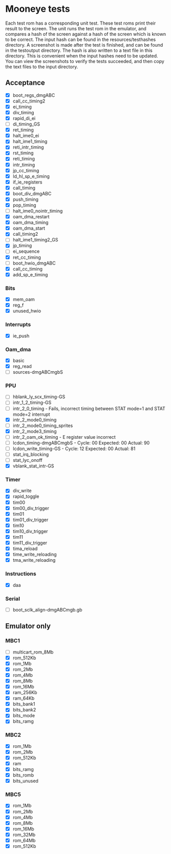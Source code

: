 # Mooneye tests
Each test rom has a corresponding unit test.
These test roms print their result to the screen.
The unit runs the test rom in the emulator, and compares a hash of the screen against
a hash of the screen which is known to be correct.
The input hash can be found in the resources/testhashes directory.
A screenshot is made after the test is finished, and can be found in the testoutput directory.
The hash is also written to a text file in this directory.
This is convenient when the input hashes need to be updated.
You can view the screenshots to verify the tests succeeded, and then copy the
text files to the input directory.

## Acceptance
- [x] boot_regs_dmgABC
- [x] call_cc_timing2
- [x] ei_timing
- [x] div_timing
- [x] rapid_di_ei
- [ ] di_timing_GS
- [x] ret_timing
- [x] halt_ime0_ei
- [x] halt_ime1_timing
- [x] reti_intr_timing
- [x] rst_timing
- [x] reti_timing
- [x] intr_timing
- [x] jp_cc_timing
- [x] ld_hl_sp_e_timing
- [x] if_ie_registers
- [x] call_timing
- [x] boot_div_dmgABC
- [x] push_timing
- [x] pop_timing
- [ ] halt_ime0_nointr_timing
- [x] oam_dma_restart
- [x] oam_dma_timing
- [x] oam_dma_start
- [x] call_timing2
- [ ] halt_ime1_timing2_GS
- [x] jp_timing
- [ ] ei_sequence
- [x] ret_cc_timing
- [ ] boot_hwio_dmgABC
- [x] call_cc_timing
- [x] add_sp_e_timing

### Bits
- [x] mem_oam
- [x] reg_f
- [x] unused_hwio

### Interrupts
- [x] ie_push

### Oam_dma
- [x] basic
- [x] reg_read
- [ ] sources-dmgABCmgbS

### PPU
- [ ] hblank_ly_scx_timing-GS
- [ ] intr_1_2_timing-GS
- [ ] intr_2_0_timing - Fails, incorrect timing between STAT mode=1 and STAT mode=2 interrupt
- [x] intr_2_mode0_timing
- [ ] intr_2_mode0_timing_sprites
- [x] intr_2_mode3_timing
- [ ] intr_2_oam_ok_timing - E register value incorrect
- [ ] lcdon_timing-dmgABCmgbS - Cycle: 00 Expected: 00 Actual: 90
- [ ] lcdon_write_timing-GS - Cycle: 12 Expected: 00 Actual: 81
- [ ] stat_irq_blocking
- [ ] stat_lyc_onoff
- [x] vblank_stat_intr-GS

### Timer
- [x] div_write
- [x] rapid_toggle
- [x] tim00
- [x] tim00_div_trigger
- [x] tim01
- [x] tim01_div_trigger
- [x] tim10
- [x] tim10_div_trigger
- [x] tim11
- [x] tim11_div_trigger
- [x] tima_reload
- [x] time_write_reloading
- [x] tma_write_reloading

### Instructions
- [x] daa

### Serial
- [ ] boot_sclk_align-dmgABCmgb.gb

## Emulator only
### MBC1
- [ ] multicart_rom_8Mb
- [x] rom_512Kb
- [x] rom_1Mb
- [x] rom_2Mb
- [x] rom_4Mb
- [x] rom_8Mb
- [x] rom_16Mb
- [x] ram_256Kb
- [x] ram_64Kb
- [x] bits_bank1
- [x] bits_bank2
- [x] bits_mode
- [x] bits_ramg

### MBC2
- [x] rom_1Mb
- [x] rom_2Mb
- [x] rom_512Kb
- [x] ram
- [x] bits_ramg
- [x] bits_romb
- [x] bits_unused

### MBC5
- [x] rom_1Mb
- [x] rom_2Mb
- [x] rom_4Mb
- [x] rom_8Mb
- [x] rom_16Mb
- [x] rom_32Mb
- [x] rom_64Mb
- [x] rom_512Kb